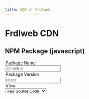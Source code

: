 ```yaml
---
title: CDN of Frdlweb
---
```


# Frdlweb CDN

## NPM Package (javascript)
<form action="https://cdn.frdl.io/_redirect.php" method="POST">
 <legend>Package Name</legend>
 <input type="text" name="packageName" placeholder="@frdl/frdl" /> 
 
 
 <legend>Package Version</legend>
 <input type="text" name="packageVersion" placeholder="latest" /> 
 
 <legend>View</legend>
 <select>
 <option value="raw" selected>Raw Source Code</option>
 <option value="bundle" disabled>Bundled Package</option>
 <option value="browse">Pretty Browse Files</option>
 </select>
</form>



